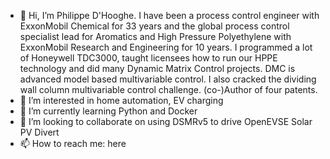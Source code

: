 - 👋 Hi, I’m Philippe D'Hooghe. I have been a process control engineer with ExxonMobil Chemical for 33 years and the global process control specialist lead for Aromatics and High Pressure Polyethylene with ExxonMobil Research and Engineering for 10 years. I programmed a lot of Honeywell TDC3000, taught licensees how to run our HPPE technology and did many Dynamic Matrix Control projects. DMC is advanced model based multivariable control. I also cracked the dividing wall column multivariable control challenge. (co-)Author of four patents.
- 👀 I’m interested in home automation, EV charging
- 🌱 I’m currently learning Python and Docker
- 💞️ I’m looking to collaborate on using DSMRv5 to drive OpenEVSE Solar PV Divert
- 📫 How to reach me: here

<!---
pdhoogh/pdhoogh is a ✨ special ✨ repository because its `README.md` (this file) appears on your GitHub profile.
You can click the Preview link to take a look at your changes.
--->
